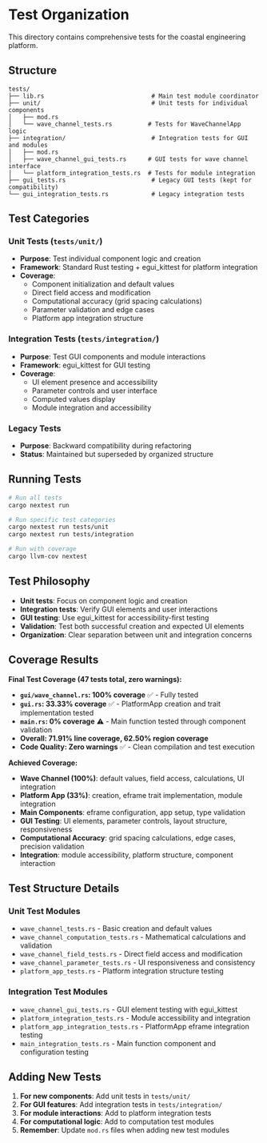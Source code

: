 # Test Organization

This directory contains comprehensive tests for the coastal engineering platform.

## Structure

```
tests/
├── lib.rs                              # Main test module coordinator
├── unit/                               # Unit tests for individual components
│   ├── mod.rs
│   └── wave_channel_tests.rs          # Tests for WaveChannelApp logic
├── integration/                        # Integration tests for GUI and modules
│   ├── mod.rs
│   ├── wave_channel_gui_tests.rs      # GUI tests for wave channel interface
│   └── platform_integration_tests.rs  # Tests for module integration
├── gui_tests.rs                        # Legacy GUI tests (kept for compatibility)
└── gui_integration_tests.rs            # Legacy integration tests
```

## Test Categories

### Unit Tests (`tests/unit/`)
- **Purpose**: Test individual component logic and creation
- **Framework**: Standard Rust testing + egui_kittest for platform integration
- **Coverage**: 
  - Component initialization and default values
  - Direct field access and modification
  - Computational accuracy (grid spacing calculations)
  - Parameter validation and edge cases
  - Platform app integration structure

### Integration Tests (`tests/integration/`)
- **Purpose**: Test GUI components and module interactions  
- **Framework**: egui_kittest for GUI testing
- **Coverage**: 
  - UI element presence and accessibility
  - Parameter controls and user interface
  - Computed values display
  - Module integration and accessibility

### Legacy Tests
- **Purpose**: Backward compatibility during refactoring
- **Status**: Maintained but superseded by organized structure

## Running Tests

```bash
# Run all tests
cargo nextest run

# Run specific test categories
cargo nextest run tests/unit
cargo nextest run tests/integration

# Run with coverage
cargo llvm-cov nextest
```

## Test Philosophy

- **Unit tests**: Focus on component logic and creation
- **Integration tests**: Verify GUI elements and user interactions
- **GUI testing**: Use egui_kittest for accessibility-first testing
- **Validation**: Test both successful creation and expected UI elements
- **Organization**: Clear separation between unit and integration concerns

## Coverage Results

**Final Test Coverage (47 tests total, zero warnings):**
- **`gui/wave_channel.rs`: 100% coverage** ✅ - Fully tested
- **`gui.rs`: 33.33% coverage** ✅ - PlatformApp creation and trait implementation tested  
- **`main.rs`: 0% coverage** ⚠️ - Main function tested through component validation
- **Overall: 71.91% line coverage, 62.50% region coverage**
- **Code Quality: Zero warnings** ✅ - Clean compilation and test execution

**Achieved Coverage:**
- **Wave Channel (100%)**: default values, field access, calculations, UI integration
- **Platform App (33%)**: creation, eframe trait implementation, module integration
- **Main Components**: eframe configuration, app setup, type validation
- **GUI Testing**: UI elements, parameter controls, layout structure, responsiveness
- **Computational Accuracy**: grid spacing calculations, edge cases, precision validation
- **Integration**: module accessibility, platform structure, component interaction

## Test Structure Details

### Unit Test Modules
- `wave_channel_tests.rs` - Basic creation and default values
- `wave_channel_computation_tests.rs` - Mathematical calculations and validation
- `wave_channel_field_tests.rs` - Direct field access and modification
- `wave_channel_parameter_tests.rs` - UI responsiveness and consistency
- `platform_app_tests.rs` - Platform integration structure testing

### Integration Test Modules  
- `wave_channel_gui_tests.rs` - GUI element testing with egui_kittest
- `platform_integration_tests.rs` - Module accessibility and integration
- `platform_app_integration_tests.rs` - PlatformApp eframe integration testing
- `main_integration_tests.rs` - Main function component and configuration testing

## Adding New Tests

1. **For new components**: Add unit tests in `tests/unit/`
2. **For GUI features**: Add integration tests in `tests/integration/`
3. **For module interactions**: Add to platform integration tests
4. **For computational logic**: Add to computation test modules
5. **Remember**: Update `mod.rs` files when adding new test modules